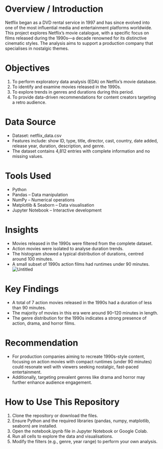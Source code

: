 # Overview / Introduction

Netflix began as a DVD rental service in 1997 and has since evolved into one of the most influential media and entertainment platforms worldwide. This project explores Netflix’s movie catalogue, with a specific focus on films released during the 1990s—a decade renowned for its distinctive cinematic styles. The analysis aims to support a production company that specialises in nostalgic themes.

# Objectives

1.	To perform exploratory data analysis (EDA) on Netflix’s movie database.
2.	To identify and examine movies released in the 1990s.
3.	To explore trends in genres and durations during this period.
4.	To provide data-driven recommendations for content creators targeting a retro audience.


# Data Source

-	Dataset: netflix_data.csv
-	Features include: show ID, type, title, director, cast, country, date added, release year, duration, description, and genre.
-	The dataset contains 4,812 entries with complete information and no missing values.

# Tools Used

-	Python
-	Pandas – Data manipulation
-	NumPy – Numerical operations
-	Matplotlib & Seaborn – Data visualisation
-	Jupyter Notebook – Interactive development

# Insights

-	Movies released in the 1990s were filtered from the complete dataset.
-	Action movies were isolated to analyse duration trends.
-	The histogram showed a typical distribution of durations, centred around 100 minutes.
-	A small subset of 1990s action films had runtimes under 90 minutes.
![Untitled](https://github.com/user-attachments/assets/1e94fcca-1a97-4589-a0f6-0964afb7b848)


# Key Findings

-	A total of 7 action movies released in the 1990s had a duration of less than 90 minutes.
-	The majority of movies in this era were around 90–120 minutes in length.
-	The genre distribution for the 1990s indicates a strong presence of action, drama, and horror films.

# Recommendation

- For production companies aiming to recreate 1990s-style content, focusing on action movies with compact runtimes (under 90 minutes) could resonate well with viewers seeking nostalgic, fast-paced entertainment.
- Additionally, targeting prevalent genres like drama and horror may further enhance audience engagement.

# How to Use This Repository

1.	Clone the repository or download the files.
2.	Ensure Python and the required libraries (pandas, numpy, matplotlib, seaborn) are installed.
3.	Open the notebook.ipynb file in Jupyter Notebook or Google Colab.
4.	Run all cells to explore the data and visualisations.
5.	Modify the filters (e.g., genre, year range) to perform your own analysis.
